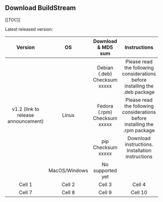 ## Download BuildStream

[[_TOC_]]

Latest released version:

| Version      | OS           | Download & MD5 sum       | Instructions |  Artifacts |
| :----------: | :------:     | :----------------------: | :----------: |  :----------: |
|              |              | Debian (.deb) Checksum xxxxx | Please read the following considerations before installing the .deb package  | xxxxxxxx |
| v1.2 (link to release announcement)         | Linux        | Fedora (.rpm) Checksum xxxxx | Please read the following considerations before installing the .rpm package | xxxxxxxxx |
|              |              | pip           Checksum xxxxx | Download instructions. Installation instructions  | xxxxxxxxx |
|              | MacOS/Windows|   No supported yet           |                                                   |           |
| Cell 1       | Cell 2   | Cell 3             | Cell 4       |
| Cell 7       | Cell 8   | Cell 9             | Cell 10      |

